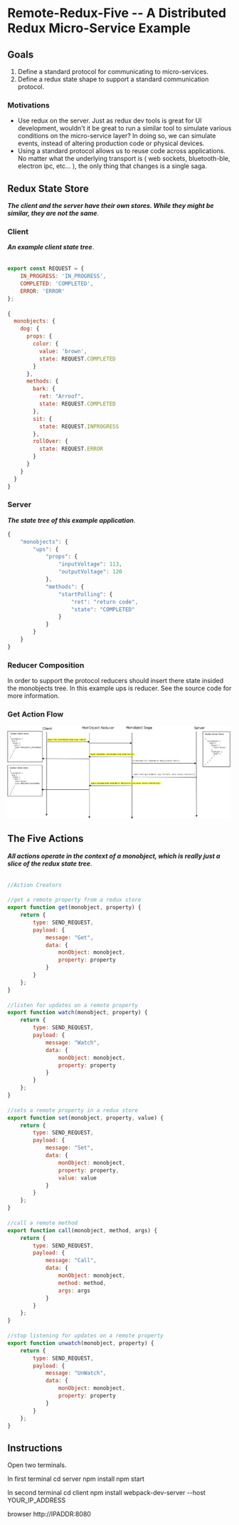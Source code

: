 # Remote-Redux-Five -- A Distributed Redux Micro-Service Example

## Goals

1. Define a standard protocol for communicating to micro-services.
2. Define a redux state shape to support a standard communication protocol.

### Motivations
 * Use redux on the server. Just as redux dev tools is great for UI development, wouldn't it be great to run a similar tool to simulate various conditions on the micro-service layer? In doing so, we can simulate events, instead of altering production code or physical devices. 
 * Using a standard protocol allows us to reuse code across applications. No matter what the underlying transport is ( web sockets, bluetooth-ble, electron ipc, etc... ), the only thing that changes is a single saga. 

## Redux State Store
**_The client and the server have their own stores. While they might be similar, they are not the same_**.


### Client
**_An example client state tree_**.

```javascript

export const REQUEST = {
    IN_PROGRESS: 'IN_PROGRESS',
    COMPLETED: 'COMPLETED',
    ERROR: 'ERROR'
};

{
  monobjects: {
    dog: {
      props: {
        color: {
          value: 'brown',
          state: REQUEST.COMPLETED
        }
      },
      methods: {
        bark: {
          ret: "Arroof",
          state: REQUEST.COMPLETED
        },
        sit: {
          state: REQUEST.INPROGRESS
        },
        rollOver: {
          state: REQUEST.ERROR
        }
      }
    }
  }
}

```

### Server
**_The state tree of this example application_**.
```javascript
{
    "monobjects": {
        "ups": {
            "props": {
                "inputVoltage": 113,
                "outputVoltage": 120
            },
            "methods": {
                "startPolling": {
                    "ret": "return code",
                    "state": "COMPLETED"
                }
            }
        }
    }
}

```

### Reducer Composition
In order to support the protocol reducers should insert there state insided the monobjects tree. In this example ups is reducer. See the source code for more information.

### Get Action Flow
![alt text](getflow.png "Logo Title Text 1")

## The Five Actions
**_All actions operate in the context of a monobject, which is really just a slice of the redux state tree_**.
 
```javascript

//Action Creators

//get a remote property from a redux store
export function get(monobject, property) {
    return {
        type: SEND_REQUEST,
        payload: {
            message: "Get",
            data: {
                monObject: monobject,
                property: property
            }
        }
    };
}

//listen for updates on a remote property
export function watch(monobject, property) {
    return {
        type: SEND_REQUEST,
        payload: {
            message: "Watch",
            data: {
                monObject: monobject,
                property: property
            }
        }
    };
}

//sets a remote property in a redux store
export function set(monobject, property, value) {
    return {
        type: SEND_REQUEST,
        payload: {
            message: "Set",
            data: {
                monObject: monobject,
                property: property,
                value: value
            }
        }
    };
}

//call a remote method
export function call(monobject, method, args) {
    return {
        type: SEND_REQUEST,
        payload: {
            message: "Call",
            data: {
                monObject: monobject,
                method: method,
                args: args
            }
        }
    };
}

//stop listening for updates on a remote property
export function unwatch(monobject, property) {
    return {
        type: SEND_REQUEST,
        payload: {
            message: "UnWatch",
            data: {
                monObject: monobject,
                property: property
            }
        }
    };
}


```

## Instructions

  Open two terminals.

  In first terminal
  cd server
  npm install
  npm start

  In second terminal
  cd client
  npm install
  webpack-dev-server --host YOUR_IP_ADDRESS

  browser http://IPADDR:8080
